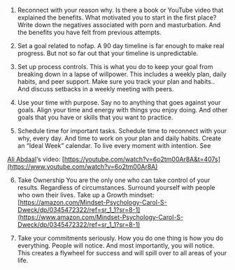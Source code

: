 1. Reconnect with your reason why. Is there a book or YouTube video that explained the benefits. What motivated you to start in the first place? Write down the negatives associated with porn and masturbation. And the benefits you have felt from previous attempts.

2. Set a goal related to nofap. A 90 day timeline is far enough to make real progress. But not so far out that your timeline is unpredictable.

3. Set up process controls. This is what you do to keep your goal from breaking down in a lapse of willpower. This includes a weekly plan, daily habits, and peer support. Make sure you track your plan and habits.. And discuss setbacks in a weekly meeting with peers.

4. Use your time with purpose. Say no to anything that goes against your goals. Align your time and energy with things you enjoy doing. And other goals that you have or skills that you want to practice.

5. Schedule time for important tasks. Schedule time to reconnect with your why, every day. And time to work on your plan and daily habits. Create an “Ideal Week” calendar. To live every moment with intention. See

[Ali Abdaal](https://medium.com/u/b6cdcdab26dd)‘s video: [https://youtube.com/watch?v=6o2tm00Ar8A&t=407s](https://www.youtube.com/watch?v=6o2tm00Ar8A)

6. Take Ownership You are the only one who can take control of your results. Regardless of circumstances. Surround yourself with people who own their lives. Take up a Growth mindset: [https://amazon.com/Mindset-Psychology-Carol-S-Dweck/dp/0345472322/ref=sr_1_1?sr=8-1](https://www.amazon.com/Mindset-Psychology-Carol-S-Dweck/dp/0345472322/ref=sr_1_1?sr=8-1)

7. Take your commitments seriously. How you do one thing is how you do everything. People will notice. And most importantly, you will notice. This creates a flywheel for success and will spill over to all areas of your life.